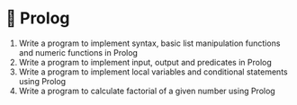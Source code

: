 # 🦉 Prolog

1. Write a program to implement syntax, basic list manipulation functions and
   numeric functions in Prolog
2. Write a program to implement input, output and predicates in Prolog
3. Write a program to implement local variables and conditional statements using
   Prolog
4. Write a program to calculate factorial of a given number using Prolog
